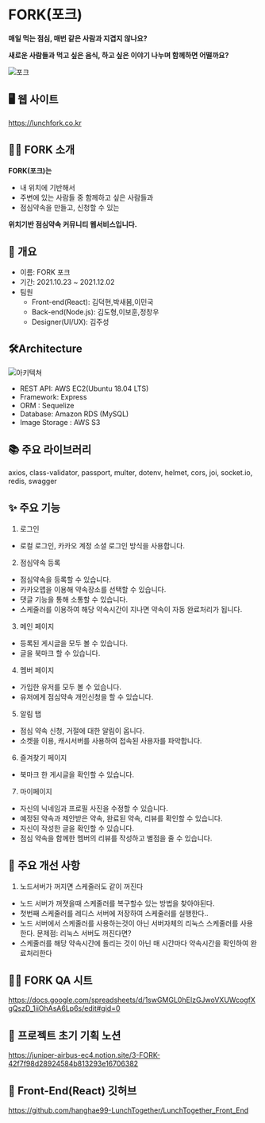# FORK(포크)

**매일 먹는 점심, 매번 같은 사람과 지겹지 않나요?**

**새로운 사람들과 먹고 싶은 음식, 하고 싶은 이야기 나누며 함께하면 어떨까요?**

![포크](https://user-images.githubusercontent.com/89914920/144397596-916fb4e0-afa5-410e-92a7-6035ac258bc4.png)

## 🖥 웹 사이트
https://lunchfork.co.kr  
## 👨‍🎨 FORK 소개

**FORK(포크)는**

- 내 위치에 기반해서
- 주변에 있는 사람들 중 함께하고 싶은 사람들과
- 점심약속을 만들고, 신청할 수 있는

**위치기반 점심약속 커뮤니티 웹서비스입니다.**
   
## 📌 개요
* 이름: FORK 포크   
* 기간: 2021.10.23 ~ 2021.12.02   
* 팀원   
  * Front-end(React): 김덕현,박새봄,이민국   
  * Back-end(Node.js): 김도형,이보훈,정창우   
  * Designer(UI/UX): 김주성   
## 🛠Architecture   
![아키텍쳐](https://user-images.githubusercontent.com/89914920/144398054-1c23497f-7e77-46aa-83ee-a4897c487195.png)

* REST API: AWS EC2(Ubuntu 18.04 LTS)   
* Framework: Express   
* ORM : Sequelize  
* Database: Amazon RDS (MySQL)   
* Image Storage : AWS S3
## 📚 주요 라이브러리
axios, class-validator, passport, multer, dotenv, helmet, cors, joi, socket.io, redis, swagger

## ✨ 주요 기능
1. 로그인
* 로컬 로그인, 카카오 계정 소셜 로그인 방식을 사용합니다.

2. 점심약속 등록
* 점심약속을 등록할 수 있습니다.
* 카카오맵을 이용해 약속장소를 선택할 수 있습니다.
* 댓글 기능을 통해 소통할 수 있습니다.
* 스케줄러를 이용하여 해당 약속시간이 지나면 약속이 자동 완료처리가 됩니다.

3. 메인 페이지
* 등록된 게시글을 모두 볼 수 있습니다.
* 글을 북마크 할 수 있습니다.

4. 멤버 페이지
* 가입한 유저를 모두 볼 수 있습니다.
* 유저에게 점심약속 개인신청을 할 수 있습니다.

5. 알림 탭
* 점심 약속 신청, 거절에 대한 알림이 옵니다.
* 소켓을 이용, 캐시서버를 사용하여 접속된 사용자를 파악합니다.

6. 즐겨찾기 페이지
* 북마크 한 게시글을 확인할 수 있습니다.

7. 마이페이지
* 자신의 닉네임과 프로필 사진을 수정할 수 있습니다.
* 예정된 약속과 제안받은 약속, 완료된 약속, 리뷰를 확인할 수 있습니다.
* 자신이 작성한 글을 확인할 수 있습니다.
* 점심 약속을 함께한 멤버의 리뷰를 작성하고 별점을 줄 수 있습니다.

## 🔨 주요 개선 사항   
1. 노드서버가 꺼지면 스케줄러도 같이 꺼진다
* 노드 서버가 꺼졋을때 스케줄러를 복구할수 있는 방법을 찾아야된다.
* 첫번째 스케줄러를 레디스 서버에 저장하여 스케줄러를 실행한다..
* 노드 서버에서 스케줄러를 사용하는것이 아닌 서버자체의 리눅스 스케줄러를 사용한다. 문제점: 리눅스 서버도 꺼진다면?
* 스케줄러를 해당 약속시간에 돌리는 것이 아닌 매 시간마다 약속시간을 확인하여 완료처리한다
## 👨‍🎨 FORK QA 시트
https://docs.google.com/spreadsheets/d/1swGMGL0hEIzGJwoVXUWcogfXgQszD_1iiOhAsA6Lp6s/edit#gid=0 
## 🎨 프로젝트 초기 기획 노션
https://juniper-airbus-ec4.notion.site/3-FORK-42f7f98d28924584b813293e16706382
## 📌 Front-End(React) 깃허브
https://github.com/hanghae99-LunchTogether/LunchTogether_Front_End






